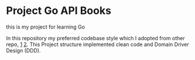 # Project Go API Books

this is my project for learning Go 

In this repository my preferred codebase style which I adopted from other repo, [1](https://github.com/fahminlb33/devoria1-wtc-backend) [2](https://github.com/dimaskiddo/codebase-go-rest). This Project structure implemented clean code and Domain Driver Design (DDD).